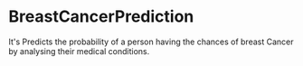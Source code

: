 # BreastCancerPrediction
It's Predicts the probability of a person having the chances of breast Cancer by analysing their medical conditions.
